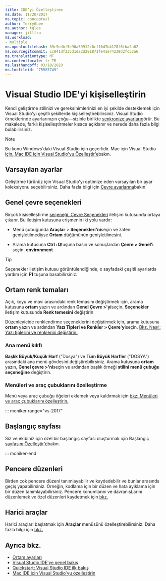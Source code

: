 ```yaml
---
title: IDE’yi Özelleştirme
ms.date: 11/20/2017
ms.topic: conceptual
author: TerryGLee
ms.author: tglee
manager: jillfra
ms.workload:
- multiple
ms.openlocfilehash: 39c9edbf5e96a59912c0cf16d7b4178f6fba2a62
ms.sourcegitcommit: cc841df335d1d22d281871fe41e74238d2fc52a6
ms.translationtype: MT
ms.contentlocale: tr-TR
ms.lasthandoff: 03/18/2020
ms.locfileid: "75585749"
---
```

# <a name="personalize-the-visual-studio-ide"></a>Visual Studio IDE'yi kişiselleştirin

Kendi geliştirme stilinizi ve gereksinimlerinizi en iyi şekilde desteklemek için Visual Studio'yı çeşitli şekillerde kişiselleştirebilirsiniz. Visual Studio örneklerinde ayarlarınızın çoğu&mdash;sizinle birlikte [senkronize ayarları](../ide/synchronized-settings-in-visual-studio.md)görür. Bu makalede, farklı kişiselleştirmeler kısaca açıklanır ve nerede daha fazla bilgi bulabilirsiniz.

> [!NOTE]
> Bu konu Windows'daki Visual Studio için geçerlidir. Mac için Visual Studio [için, Mac IDE için Visual Studio'yu Özelleştir'e](/visualstudio/mac/customizing-the-ide)bakın.

## <a name="default-settings"></a>Varsayılan ayarlar

Geliştirme türünüz için Visual Studio'yı optimize eden varsayılan bir ayar koleksiyonu seçebilirsiniz. Daha fazla bilgi için [Çevre ayarlarına](environment-settings.md)bakın.

## <a name="general-environment-options"></a>Genel çevre seçenekleri

Birçok kişiselleştirme [seçeneği, Çevre Seçenekleri](../ide/reference/general-environment-options-dialog-box.md) iletişim kutusunda ortaya çıkarır. Bu iletişim kutusuna erişmenin iki yolu vardır:

- Menü çubuğunda **Araçlar** > **Seçenekleri'ni**seçin ve zaten genişletilmediyse **Ortam** düğümünün genişletilmesini.

- Arama kutusuna **Ctrl**+**Q**tuşuna basın ve sonuçlardan **Çevre > Genel'i** seçin. **environment**

> [!TIP]
> Seçenekler iletişim kutusu görüntülendiğinde, o sayfadaki çeşitli ayarlarda yardım için **F1** tuşuna basabilirsiniz.

## <a name="environment-color-themes"></a>Ortam renk temaları

Açık, koyu ve mavi arasındaki renk temasını değiştirmek için, arama kutusuna **ortam** yazın ve ardından **Genel Çevre >'yi**seçin. **Seçenekler** iletişim kutusunda **Renk temesini** değiştirin.

Düzenleyicide renklendirme seçeneklerini değiştirmek için, arama kutusuna **ortam** yazın ve ardından **Yazı Tipleri ve Renkler > Çevre'yi**seçin. [Bkz. Nasıl: Yazı tiplerini ve renklerini değiştirin.](../ide/how-to-change-fonts-and-colors-in-visual-studio.md)

### <a name="main-menu-casing"></a>Ana menü kılıfı

**Başlık Büyük/Küçük Harf** ("Dosya") ve **Tüm Büyük Harfler** ("DOSYA") arasındaki ana menü gövdesini değiştirebilirsiniz. Arama kutusuna **ortam** yazın, **Genel çevre >'ni**seçin ve ardından başlık örneği **stilini menü çubuğu seçeneğine** değiştirin.

### <a name="customize-menus-and-toolbars"></a>Menüleri ve araç çubuklarını özelleştirme

Menü veya araç çubuğu öğeleri eklemek veya kaldırmak için [bkz: Menüleri ve araç çubuklarını özelleştirin.](../ide/how-to-customize-menus-and-toolbars-in-visual-studio.md)

::: moniker range="vs-2017"

## <a name="start-page"></a>Başlangıç sayfası

Siz ve ekibiniz için özel bir başlangıç sayfası oluşturmak için Başlangıç [sayfasını Özelleştir'e](../ide/customizing-the-start-page-for-visual-studio.md)bakın.

::: moniker-end

## <a name="window-layouts"></a>Pencere düzenleri

Birden çok pencere düzeni tanımlayabilir ve kaydedebilir ve bunlar arasında geçiş yapabilirsiniz. Örneğin, kodlama için bir düzen ve hata ayıklama için bir düzen tanımlayabilirsiniz. Pencere konumlarını ve davranışLarını düzenlemek ve özel düzenleri kaydetmek için [bkz.](../ide/customizing-window-layouts-in-visual-studio.md)

## <a name="external-tools"></a>Harici araçlar

Harici araçları başlatmak için **Araçlar** menüsünü özelleştirebilirsiniz. Daha fazla bilgi için [bkz.](../ide/managing-external-tools.md)

## <a name="see-also"></a>Ayrıca bkz.

- [Ortam ayarları](environment-settings.md)
- [Visual Studio IDE'ye genel bakış](../get-started/visual-studio-ide.md)
- [Quickstart: Visual Studio IDE ilk bakış](../ide/quickstart-ide-orientation.md)
- [Mac IDE için Visual Studio'yu özelleştirin](/visualstudio/mac/customizing-the-ide)
